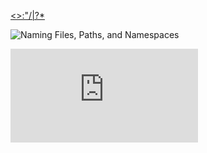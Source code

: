 [<>:"/\|?*](http://msdn.microsoft.com/en-us/library/aa365247%28VS.85%29#naming_conventions)


![Naming Files, Paths, and Namespaces](https://docs.microsoft.com/zh-cn/windows/desktop/FileIO/naming-a-file#naming_conventions)

![Unicode Search](https://unicode-search.net/unicode-namesearch.pl?term=COLON)
